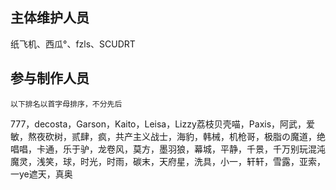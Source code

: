 ## 主体维护人员

纸飞机、西瓜°、fzls、SCUDRT<br>

## 参与制作人员

`以下排名以首字母排序，不分先后`<br>

777，decosta，Garson，Kaito，Leisa，Lizzy荔枝贝壳喵，Paxis，阿武，爱敏，熬夜砍树，贰肆，疯，共产主义战士，海豹，韩械，机枪哥，极脂の魔道，绝唱唱，卡通，乐于驴，龙卷风，莫方，墨羽狼，幕城，平静，千景，千万别玩混沌魔灵，浅笑，球，时光，时雨，碳末，天府星，洗具，小一，轩轩，雪露，亚索，一ye遮天，真奥<br>

